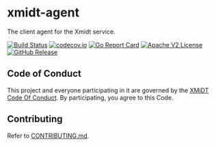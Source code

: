 # xmidt-agent
The client agent for the Xmidt service.

[![Build Status](https://github.com/xmidt-org/xmidt-agent/actions/workflows/ci.yml/badge.svg)](https://github.com/xmidt-org/xmidt-agent/actions/workflows/ci.yml)
[![codecov.io](http://codecov.io/github/xmidt-org/xmidt-agent/coverage.svg?branch=main)](http://codecov.io/github/xmidt-org/xmidt-agent?branch=main)
[![Go Report Card](https://goreportcard.com/badge/github.com/xmidt-org/xmidt-agent)](https://goreportcard.com/report/github.com/xmidt-org/xmidt-agent)
[![Apache V2 License](http://img.shields.io/badge/license-Apache%20V2-blue.svg)](https://github.com/xmidt-org/xmidt-agent/blob/main/LICENSE)
[![GitHub Release](https://img.shields.io/github/release/xmidt-org/xmidt-agent.svg)](CHANGELOG.md)


## Code of Conduct

This project and everyone participating in it are governed by the [XMiDT Code Of Conduct](https://xmidt.io/code_of_conduct/). 
By participating, you agree to this Code.


## Contributing

Refer to [CONTRIBUTING.md](CONTRIBUTING.md).

